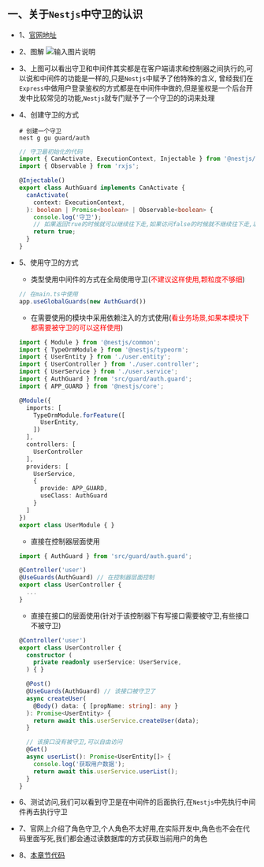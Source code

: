 # <center></center>

## 一、关于`Nestjs`中守卫的认识
* 1、[官网地址](https://docs.nestjs.com/guards)
* 2、图解
  ![输入图片说明](https://images.gitee.com/uploads/images/2020/0915/161058_3457c368_1808543.png "Guards_1.png")

* 3、上图可以看出守卫和中间件其实都是在客户端请求和控制器之间执行的,可以说和中间件的功能是一样的,只是`Nestjs`中赋予了他特殊的含义, 曾经我们在`Express`中做用户登录鉴权的方式都是在中间件中做的,但是鉴权是一个后台开发中比较常见的功能,`Nestjs`就专门赋予了一个守卫的的词来处理
* 4、创建守卫的方式

  ```shell
  # 创建一个守卫
  nest g gu guard/auth
  ```

  ```ts
  // 守卫最初始化的代码
  import { CanActivate, ExecutionContext, Injectable } from '@nestjs/common';
  import { Observable } from 'rxjs';

  @Injectable()
  export class AuthGuard implements CanActivate {
    canActivate(
      context: ExecutionContext,
    ): boolean | Promise<boolean> | Observable<boolean> {
      console.log('守卫');
      // 如果返回true的时候就可以继续往下走,如果访问false的时候就不继续往下走,以达到验证用户信息,常用于验证token是否失效类的
      return true;
    }
  }
  ```

* 5、使用守卫的方式
  * 类型使用中间件的方式在全局使用守卫(<font color="#f00">不建议这样使用,颗粒度不够细</font>)

  ```ts
  // 在main.ts中使用
  app.useGlobalGuards(new AuthGuard())
  ```
  * 在需要使用的模块中采用依赖注入的方式使用(<font color="#f00">看业务场景,如果本模块下都需要被守卫的可以这样使用</font>)

  ```ts
  import { Module } from '@nestjs/common';
  import { TypeOrmModule } from '@nestjs/typeorm';
  import { UserEntity } from './user.entity';
  import { UserController } from './user.controller';
  import { UserService } from './user.service';
  import { AuthGuard } from 'src/guard/auth.guard';
  import { APP_GUARD } from '@nestjs/core';

  @Module({
    imports: [
      TypeOrmModule.forFeature([
        UserEntity,
      ])
    ],
    controllers: [
      UserController
    ],
    providers: [
      UserService,
      {
        provide: APP_GUARD,
        useClass: AuthGuard
      }
    ]
  })
  export class UserModule { }
  ```
  * 直接在控制器层面使用

  ```ts
  import { AuthGuard } from 'src/guard/auth.guard';

  @Controller('user')
  @UseGuards(AuthGuard) // 在控制器层面控制
  export class UserController {
    ...
  }
  ```

  * 直接在接口的层面使用(针对于该控制器下有写接口需要被守卫,有些接口不被守卫)

  ```ts
  @Controller('user')
  export class UserController {
    constructor (
      private readonly userService: UserService,
    ) { }

    @Post()
    @UseGuards(AuthGuard) // 该接口被守卫了
    async createUser(
      @Body() data: { [propName: string]: any }
    ): Promise<UserEntity> {
      return await this.userService.createUser(data);
    }

    // 该接口没有被守卫,可以自由访问
    @Get()
    async userList(): Promise<UserEntity[]> {
      console.log('获取用户数据');
      return await this.userService.userList();
    }
  }
  ```

* 6、测试访问,我们可以看到守卫是在中间件的后面执行,在`Nestjs`中先执行中间件再去执行守卫
* 7、官网上介绍了角色守卫,个人角色不太好用,在实际开发中,角色也不会在代码里面写死,我们都会通过读数据库的方式获取当前用户的角色
* 8、[本章节代码](https://github.com/kuangshp/nest-book-code/tree/21.guard)